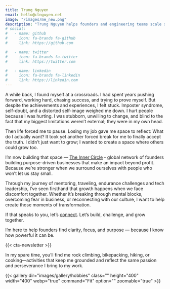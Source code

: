 ```yaml
---
title: Trung Nguyen
email: hello@ctnguyen.net
image: "/images/me_new.png"
description: "Trung Nguyen helps founders and engineering teams scale sustainably with a people-centered approach. Specializing in B2B, green tech, and optimizing tech processes for long-term success."
# social:
#   - name: github
#     icon: fa-brands fa-github
#     link: https://github.com

#   - name: twitter
#     icon: fa-brands fa-twitter
#     link: https://twitter.com

#   - name: linkedin
#     icon: fa-brands fa-linkedin
#     link: https://linkedin.com
---
```




A while back, I found myself at a crossroads. I had spent years pushing forward, working hard, chasing success, and trying to prove myself. But despite the achievements and experiences, I felt stuck. Imposter syndrome, self-doubt, and a distorted self-image weighed me down. I hurt people because I was hurting. I was stubborn, unwilling to change, and blind to the fact that my biggest limitations weren’t external; they were in my own head.


Then life forced me to pause. Losing my job gave me space to reflect: What do I actually want? It took yet another forced break for me to finally accept the truth. I didn’t just want to grow; I wanted to create a space where others could grow too.

I’m now building that space — [The Inner Circle](https://tally.so/r/31Rj7M) - global network of founders building purpose-driven businesses that make an impact beyond profit.
Because we’re stronger when we surround ourselves with people who won’t let us stay small.

Through my journey of mentoring, traveling, endurance challenges and tech leadership, I’ve seen firsthand that growth happens when we face discomfort together. Whether it’s breaking through mental blocks, overcoming fear in business, or reconnecting with our culture, I want to help create those moments of transformation.

If that speaks to you, let’s [connect](https://trung.berlin). Let’s build, challenge, and grow together.

I’m here to help founders find clarity, focus, and purpose — because I know how powerful it can be.

{{< cta-newsletter >}}

In my spare time, you’ll find me rock climbing, bikepacking, hiking, or cooking—activities that keep me grounded and reflect the same passion and perseverance I bring to my work.

{{< gallery dir="images/gallery/hobbies" class="" height="400" width="400" webp="true" command="Fit" option="" zoomable="true" >}}

